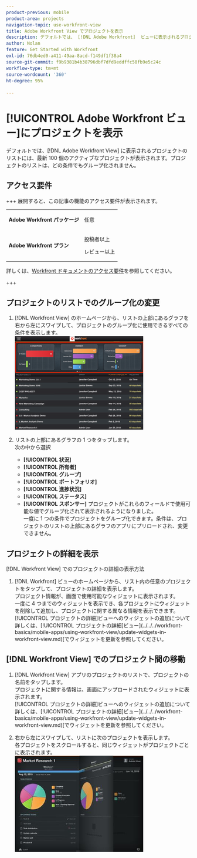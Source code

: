 ```yaml
---
product-previous: mobile
product-area: projects
navigation-topic: use-workfront-view
title: Adobe Workfront View でプロジェクトを表示
description: デフォルトでは、 [!DNL Adobe Workfront]  ビューに表示されるプロジェクトのリストには、最新 100 個のアクティブなプロジェクトが表示されます。プロジェクトのリストは、どの条件でもグループ化されません。
author: Nolan
feature: Get Started with Workfront
exl-id: 76db4ed0-a411-49aa-8acd-f149df1f38a4
source-git-commit: f9b9381b4b38796dbf7dfd9eddffc50fb9e5c24c
workflow-type: tm+mt
source-wordcount: '360'
ht-degree: 95%

---
```


# [!UICONTROL Adobe Workfront ビュー]にプロジェクトを表示

デフォルトでは、[!DNL Adobe Workfront View] に表示されるプロジェクトのリストには、最新 100 個のアクティブなプロジェクトが表示されます。プロジェクトのリストは、どの条件でもグループ化されません。

## アクセス要件

+++ 展開すると、この記事の機能のアクセス要件が表示されます。

<table style="table-layout:auto"> 
 <col> 
 </col> 
 <col> 
 </col> 
 <tbody> 
  <tr> 
   <td role="rowheader"><strong>Adobe Workfront パッケージ</strong></td> 
   <td> <p>任意</p> </td> 
  </tr> 
  <tr> 
   <td role="rowheader"><strong>Adobe Workfront プラン</strong></td> 
   <td> 
   <p>投稿者以上</p>
   <p>レビュー以上</p> </td> 
  </tr> 
 </tbody> 
</table>

詳しくは、[Workfront ドキュメントのアクセス要件](/help/quicksilver/administration-and-setup/add-users/access-levels-and-object-permissions/access-level-requirements-in-documentation.md)を参照してください。

+++

## プロジェクトのリストでのグループ化の変更

1. [!DNL Workfront View] のホームページから、リストの上部にあるグラフを右から左にスワイプして、プロジェクトのグループ化に使用できるすべての条件を表示します。\
   ![[!DNL workfront_view_project_groupings_Adobe] png](assets/workfront-view-project-groupings-adobe-350x255.png)

1. リストの上部にあるグラフの 1 つをタップします。\
   次の中から選択

   * **[!UICONTROL 状況]**
   * **[!UICONTROL 所有者]**
   * **[!UICONTROL グループ]**
   * **[!UICONTROL ポートフォリオ]**
   * **[!UICONTROL 進捗状況]**
   * **[!UICONTROL ステータス]**
   * **[!UICONTROL スポンサー]**
プロジェクトがこれらのフィールドで使用可能な値でグループ化されて表示されるようになりました。\
      一度に 1 つの条件でプロジェクトをグループ化できます。条件は、プロジェクトのリストの上部にあるグラフのアプリにプリロードされ、変更できません。

## プロジェクトの詳細を表示

[!DNL Workfront View] でのプロジェクトの詳細の表示方法

1. [!DNL Workfront] ビューのホームページから、リスト内の任意のプロジェクトをタップして、プロジェクトの詳細を表示します。\
   プロジェクト情報が、画面で使用可能なウィジェットに表示されます。\
   一度に 4 つまでのウィジェットを表示でき、各プロジェクトにウィジェットを削除して追加し、プロジェクトに関する異なる情報を表示できます。\
   [!UICONTROL プロジェクトの詳細]ビューへのウィジェットの追加について詳しくは、[!UICONTROL プロジェクトの詳細]ビュー](../../../workfront-basics/mobile-apps/using-workfront-view/update-widgets-in-workfront-view.md)[でウィジェットを更新を参照してください。

## [!DNL Workfront View] でのプロジェクト間の移動

1. [!DNL Workfront View] アプリのプロジェクトのリストで、プロジェクトの名前をタップします。\
   プロジェクトに関する情報は、画面にアップロードされたウィジェットに表示されます。\
   [!UICONTROL プロジェクトの詳細]ビューへのウィジェットの追加について詳しくは、[!UICONTROL プロジェクトの詳細]ビュー](../../../workfront-basics/mobile-apps/using-workfront-view/update-widgets-in-workfront-view.md)[でウィジェットを更新を参照してください。

1. 右から左にスワイプして、リストに次のプロジェクトを表示します。\
   各プロジェクトをスクロールすると、同じウィジェットがプロジェクトごとに表示されます。\
   ![Image-1__6__copy.jpg](assets/image-1--6--copy-350x262.jpg) 
